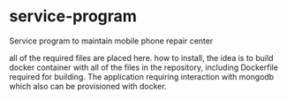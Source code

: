 # service-program
Service program to maintain mobile phone repair center

all of the required files are placed here.
how to install, the idea is to build docker container with all of the files in the repository, including Dockerfile required for building.
The application requiring interaction with mongodb which also can be provisioned with docker.
